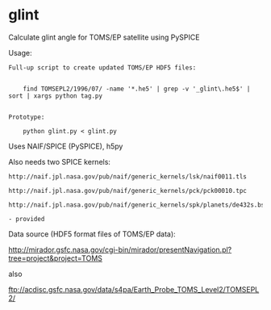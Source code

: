 # glint
Calculate glint angle for TOMS/EP satellite using PySPICE


Usage:

    Full-up script to create updated TOMS/EP HDF5 files:


        find TOMSEPL2/1996/07/ -name '*.he5' | grep -v '_glint\.he5$' | sort | xargs python tag.py


    Prototype:

        python glint.py < glint.py



Uses NAIF/SPICE (PySPICE), h5py

Also needs two SPICE kernels:

    http://naif.jpl.nasa.gov/pub/naif/generic_kernels/lsk/naif0011.tls
  
    http://naif.jpl.nasa.gov/pub/naif/generic_kernels/pck/pck00010.tpc

    http://naif.jpl.nasa.gov/pub/naif/generic_kernels/spk/planets/de432s.bsp

    - provided

Data source (HDF5 format files of TOMS/EP data):

  http://mirador.gsfc.nasa.gov/cgi-bin/mirador/presentNavigation.pl?tree=project&project=TOMS

also

  ftp://acdisc.gsfc.nasa.gov/data/s4pa/Earth_Probe_TOMS_Level2/TOMSEPL2/
